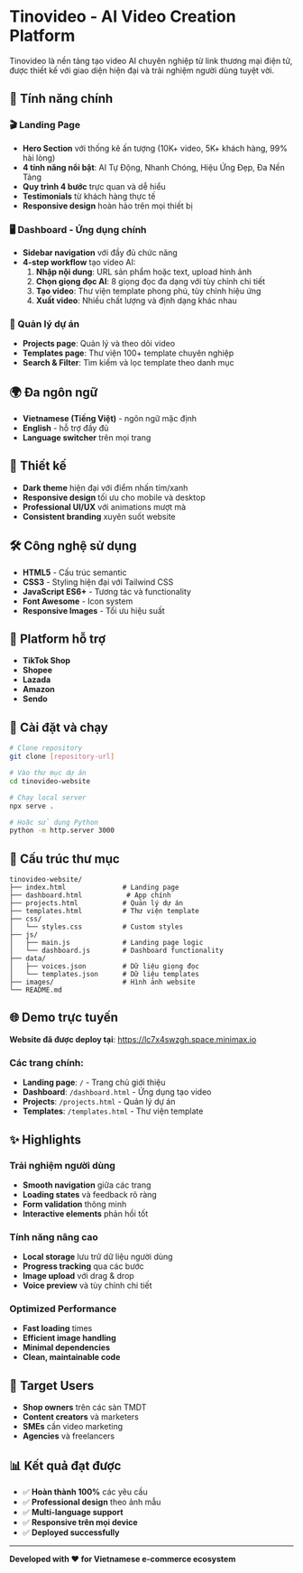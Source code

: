 # Tinovideo - AI Video Creation Platform

Tinovideo là nền tảng tạo video AI chuyên nghiệp từ link thương mại điện tử, được thiết kế với giao diện hiện đại và trải nghiệm người dùng tuyệt vời.

## 🌟 Tính năng chính

### 🎬 Landing Page
- **Hero Section** với thống kê ấn tượng (10K+ video, 5K+ khách hàng, 99% hài lòng)
- **4 tính năng nổi bật**: AI Tự Động, Nhanh Chóng, Hiệu Ứng Đẹp, Đa Nền Tảng
- **Quy trình 4 bước** trực quan và dễ hiểu
- **Testimonials** từ khách hàng thực tế
- **Responsive design** hoàn hảo trên mọi thiết bị

### 🖥️ Dashboard - Ứng dụng chính
- **Sidebar navigation** với đầy đủ chức năng
- **4-step workflow** tạo video AI:
  1. **Nhập nội dung**: URL sản phẩm hoặc text, upload hình ảnh
  2. **Chọn giọng đọc AI**: 8 giọng đọc đa dạng với tùy chỉnh chi tiết
  3. **Tạo video**: Thư viện template phong phú, tùy chỉnh hiệu ứng
  4. **Xuất video**: Nhiều chất lượng và định dạng khác nhau

### 📂 Quản lý dự án
- **Projects page**: Quản lý và theo dõi video
- **Templates page**: Thư viện 100+ template chuyên nghiệp
- **Search & Filter**: Tìm kiếm và lọc template theo danh mục

## 🌍 Đa ngôn ngữ
- **Vietnamese (Tiếng Việt)** - ngôn ngữ mặc định
- **English** - hỗ trợ đầy đủ
- **Language switcher** trên mọi trang

## 🎨 Thiết kế
- **Dark theme** hiện đại với điểm nhấn tím/xanh
- **Responsive design** tối ưu cho mobile và desktop
- **Professional UI/UX** với animations mượt mà
- **Consistent branding** xuyên suốt website

## 🛠️ Công nghệ sử dụng
- **HTML5** - Cấu trúc semantic
- **CSS3** - Styling hiện đại với Tailwind CSS
- **JavaScript ES6+** - Tương tác và functionality
- **Font Awesome** - Icon system
- **Responsive Images** - Tối ưu hiệu suất

## 📱 Platform hỗ trợ
- **TikTok Shop**
- **Shopee**
- **Lazada**
- **Amazon**
- **Sendo**

## 🔧 Cài đặt và chạy

```bash
# Clone repository
git clone [repository-url]

# Vào thư mục dự án
cd tinovideo-website

# Chạy local server
npx serve .

# Hoặc sử dụng Python
python -m http.server 3000
```

## 📁 Cấu trúc thư mục

```
tinovideo-website/
├── index.html              # Landing page
├── dashboard.html           # App chính
├── projects.html           # Quản lý dự án
├── templates.html          # Thư viện template
├── css/
│   └── styles.css          # Custom styles
├── js/
│   ├── main.js             # Landing page logic
│   └── dashboard.js        # Dashboard functionality
├── data/
│   ├── voices.json         # Dữ liệu giọng đọc
│   └── templates.json      # Dữ liệu templates
├── images/                 # Hình ảnh website
└── README.md
```

## 🌐 Demo trực tuyến

**Website đã được deploy tại**: https://lc7x4swzgh.space.minimax.io

### Các trang chính:
- **Landing page**: `/` - Trang chủ giới thiệu
- **Dashboard**: `/dashboard.html` - Ứng dụng tạo video
- **Projects**: `/projects.html` - Quản lý dự án
- **Templates**: `/templates.html` - Thư viện template

## ✨ Highlights

### Trải nghiệm người dùng
- **Smooth navigation** giữa các trang
- **Loading states** và feedback rõ ràng
- **Form validation** thông minh
- **Interactive elements** phản hồi tốt

### Tính năng nâng cao
- **Local storage** lưu trữ dữ liệu người dùng
- **Progress tracking** qua các bước
- **Image upload** với drag & drop
- **Voice preview** và tùy chỉnh chi tiết

### Optimized Performance
- **Fast loading** times
- **Efficient image handling**
- **Minimal dependencies**
- **Clean, maintainable code**

## 🎯 Target Users
- **Shop owners** trên các sàn TMDT
- **Content creators** và marketers
- **SMEs** cần video marketing
- **Agencies** và freelancers

## 📊 Kết quả đạt được
- ✅ **Hoàn thành 100%** các yêu cầu
- ✅ **Professional design** theo ảnh mẫu
- ✅ **Multi-language support**
- ✅ **Responsive trên mọi device**
- ✅ **Deployed successfully**

---

**Developed with ❤️ for Vietnamese e-commerce ecosystem**
